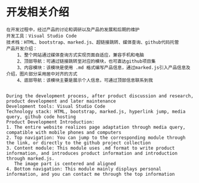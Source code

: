 # 开发相关介绍
	在开发过程中，经过产品的讨论和调研以及产品的发展和后期的维护
	开发工具：Visual Studio Code
	技术栈：HTML、bootstrap、marked.js、超链接跳转、媒体查询、github代码托管
	产品开发介绍：
		1、整个网站通过媒体查询方式实现页面自适应，兼容手机和电脑
		2、顶部导航：可通过链接跳转至对应的模块，也可直达github项目集
		3、内容模块：该模块是使用 .md 格式编写产品信息，通过marked.js引入产品信息及介绍，图片部分采用居中对齐的方式
		4、底部导航：该模块主要是展示个人信息，可通过顶部信息联系到我
	
	
	During the development process, after product discussion and research, product development and later maintenance
	Development tools: Visual Studio Code
	Technology stack: HTML, bootstrap, marked.js, hyperlink jump, media query, github code hosting
	Product Development Introduction:
	1. The entire website realizes page adaptation through media query, compatible with mobile phones and computers
	2. Top navigation: You can jump to the corresponding module through the link, or directly to the github project collection
	3. Content module: This module uses .md format to write product information, and introduces product information and introduction through marked.js.
	   The image part is centered and aligned
	4. Bottom navigation: This module mainly displays personal information, and you can contact me through the top information
